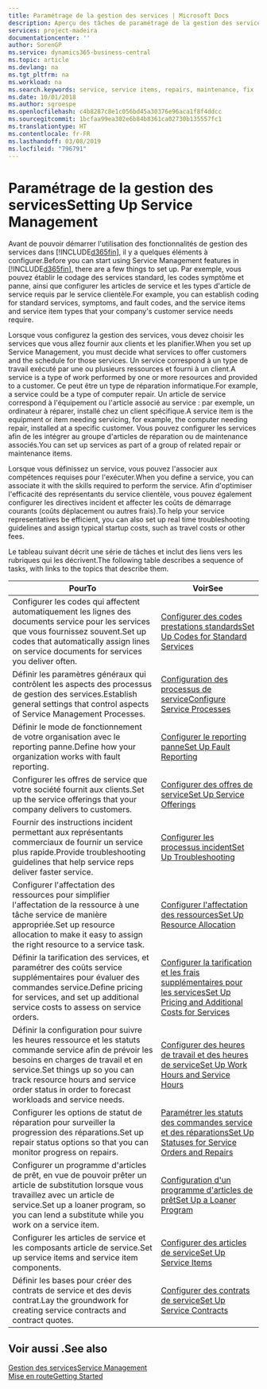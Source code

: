 ```yaml
---
title: Paramétrage de la gestion des services | Microsoft Docs
description: Aperçu des tâches de paramétrage de la gestion des services en fonction de la manière dont vos partenaires gère leurs services.
services: project-madeira
documentationcenter: ''
author: SorenGP
ms.service: dynamics365-business-central
ms.topic: article
ms.devlang: na
ms.tgt_pltfrm: na
ms.workload: na
ms.search.keywords: service, service items, repairs, maintenance, fix
ms.date: 10/01/2018
ms.author: sgroespe
ms.openlocfilehash: c4b8287c8e1c056bd45a30376e96aca1f8f4ddcc
ms.sourcegitcommit: 1bcfaa99ea302e6b84b8361ca02730b135557fc1
ms.translationtype: HT
ms.contentlocale: fr-FR
ms.lasthandoff: 03/08/2019
ms.locfileid: "796791"
---
```

# <a name="setting-up-service-management"></a><span data-ttu-id="51b3d-103">Paramétrage de la gestion des services</span><span class="sxs-lookup"><span data-stu-id="51b3d-103">Setting Up Service Management</span></span>
<span data-ttu-id="51b3d-104">Avant de pouvoir démarrer l'utilisation des fonctionnalités de gestion des services dans [!INCLUDE[d365fin](includes/d365fin_md.md)], il y a quelques éléments à configurer.</span><span class="sxs-lookup"><span data-stu-id="51b3d-104">Before you can start using Service Management features in [!INCLUDE[d365fin](includes/d365fin_md.md)], there are a few things to set up.</span></span> <span data-ttu-id="51b3d-105">Par exemple, vous pouvez établir le codage des services standard, les codes symptôme et panne, ainsi que configurer les articles de service et les types d'article de service requis par le service clientèle.</span><span class="sxs-lookup"><span data-stu-id="51b3d-105">For example, you can establish coding for standard services, symptoms, and fault codes, and the service items and service item types that your company's customer service needs require.</span></span>  

<span data-ttu-id="51b3d-106">Lorsque vous configurez la gestion des services, vous devez choisir les services que vous allez fournir aux clients et les planifier.</span><span class="sxs-lookup"><span data-stu-id="51b3d-106">When you set up Service Management, you must decide what services to offer customers and the schedule for those services.</span></span> <span data-ttu-id="51b3d-107">Un service correspond à un type de travail exécuté par une ou plusieurs ressources et fourni à un client.</span><span class="sxs-lookup"><span data-stu-id="51b3d-107">A service is a type of work performed by one or more resources and provided to a customer.</span></span> <span data-ttu-id="51b3d-108">Ce peut être un type de réparation informatique.</span><span class="sxs-lookup"><span data-stu-id="51b3d-108">For example, a service could be a type of computer repair.</span></span> <span data-ttu-id="51b3d-109">Un article de service correspond à l'équipement ou l'article associé au service : par exemple, un ordinateur à réparer, installé chez un client spécifique.</span><span class="sxs-lookup"><span data-stu-id="51b3d-109">A service item is the equipment or item needing servicing, for example, the computer needing repair, installed at a specific customer.</span></span> <span data-ttu-id="51b3d-110">Vous pouvez configurer les services afin de les intégrer au groupe d'articles de réparation ou de maintenance associés.</span><span class="sxs-lookup"><span data-stu-id="51b3d-110">You can set up services as part of a group of related repair or maintenance items.</span></span>  
  
<span data-ttu-id="51b3d-111">Lorsque vous définissez un service, vous pouvez l'associer aux compétences requises pour l'exécuter.</span><span class="sxs-lookup"><span data-stu-id="51b3d-111">When you define a service, you can associate it with the skills required to perform the service.</span></span> <span data-ttu-id="51b3d-112">Afin d'optimiser l'efficacité des représentants du service clientèle, vous pouvez également configurer les directives incident et affecter les coûts de démarrage courants (coûts déplacement ou autres frais).</span><span class="sxs-lookup"><span data-stu-id="51b3d-112">To help your service representatives be efficient, you can also set up real time troubleshooting guidelines and assign typical startup costs, such as travel costs or other fees.</span></span>  

<span data-ttu-id="51b3d-113">Le tableau suivant décrit une série de tâches et inclut des liens vers les rubriques qui les décrivent.</span><span class="sxs-lookup"><span data-stu-id="51b3d-113">The following table describes a sequence of tasks, with links to the topics that describe them.</span></span>  
  
| <span data-ttu-id="51b3d-114">Pour</span><span class="sxs-lookup"><span data-stu-id="51b3d-114">To</span></span> | <span data-ttu-id="51b3d-115">Voir</span><span class="sxs-lookup"><span data-stu-id="51b3d-115">See</span></span> |
| --- | --- |
| <span data-ttu-id="51b3d-116">Configurer les codes qui affectent automatiquement les lignes des documents service pour les services que vous fournissez souvent.</span><span class="sxs-lookup"><span data-stu-id="51b3d-116">Set up codes that automatically assign lines on service documents for services you deliver often.</span></span> |[<span data-ttu-id="51b3d-117">Configurer des codes prestations standards</span><span class="sxs-lookup"><span data-stu-id="51b3d-117">Set Up Codes for Standard Services</span></span>](service-how-setup-service-coding.md)|
| <span data-ttu-id="51b3d-118">Définir les paramètres généraux qui contrôlent les aspects des processus de gestion des services.</span><span class="sxs-lookup"><span data-stu-id="51b3d-118">Establish general settings that control aspects of Service Management Processes.</span></span>|[<span data-ttu-id="51b3d-119">Configuration des processus de service</span><span class="sxs-lookup"><span data-stu-id="51b3d-119">Configure Service Processes</span></span>](service-setup-service-processes.md)|
| <span data-ttu-id="51b3d-120">Définir le mode de fonctionnement de votre organisation avec le reporting panne.</span><span class="sxs-lookup"><span data-stu-id="51b3d-120">Define how your organization works with fault reporting.</span></span> |[<span data-ttu-id="51b3d-121">Configurer le reporting panne</span><span class="sxs-lookup"><span data-stu-id="51b3d-121">Set Up Fault Reporting</span></span>](service-how-setup-fault-reporting.md) |
| <span data-ttu-id="51b3d-122">Configurer les offres de service que votre société fournit aux clients.</span><span class="sxs-lookup"><span data-stu-id="51b3d-122">Set up the service offerings that your company delivers to customers.</span></span>|[<span data-ttu-id="51b3d-123">Configurer des offres de service</span><span class="sxs-lookup"><span data-stu-id="51b3d-123">Set Up Service Offerings</span></span>](service-how-setup-service-offerings.md)|
| <span data-ttu-id="51b3d-124">Fournir des instructions incident permettant aux représentants commerciaux de fournir un service plus rapide.</span><span class="sxs-lookup"><span data-stu-id="51b3d-124">Provide troubleshooting guidelines that help service reps deliver faster service.</span></span> |[<span data-ttu-id="51b3d-125">Configurer les processus incident</span><span class="sxs-lookup"><span data-stu-id="51b3d-125">Set Up Troubleshooting</span></span>](service-how-setup-troubleshooting.md) |
| <span data-ttu-id="51b3d-126">Configurer l'affectation des ressources pour simplifier l'affectation de la ressource à une tâche service de manière appropriée.</span><span class="sxs-lookup"><span data-stu-id="51b3d-126">Set up resource allocation to make it easy to assign the right resource to a service task.</span></span> |[<span data-ttu-id="51b3d-127">Configurer l'affectation des ressources</span><span class="sxs-lookup"><span data-stu-id="51b3d-127">Set Up Resource Allocation</span></span>](service-how-setup-resource-allocation.md) |
| <span data-ttu-id="51b3d-128">Définir la tarification des services, et paramétrer des coûts service supplémentaires pour évaluer des commandes service.</span><span class="sxs-lookup"><span data-stu-id="51b3d-128">Define pricing for services, and set up additional service costs to assess on service orders.</span></span> |[<span data-ttu-id="51b3d-129">Configurer la tarification et les frais supplémentaires pour les services</span><span class="sxs-lookup"><span data-stu-id="51b3d-129">Set Up Pricing and Additional Costs for Services</span></span>](service-how-setup-service-costs-pricing.md)|
| <span data-ttu-id="51b3d-130">Définir la configuration pour suivre les heures ressource et les statuts commande service afin de prévoir les besoins en charges de travail et en service.</span><span class="sxs-lookup"><span data-stu-id="51b3d-130">Set things up so you can track resource hours and service order status in order to forecast workloads and service needs.</span></span>|[<span data-ttu-id="51b3d-131">Configurer des heures de travail et des heures de service</span><span class="sxs-lookup"><span data-stu-id="51b3d-131">Set Up Work Hours and Service Hours</span></span>](service-how-setup-work-service-hours.md)|
| <span data-ttu-id="51b3d-132">Configurer les options de statut de réparation pour surveiller la progression des réparations.</span><span class="sxs-lookup"><span data-stu-id="51b3d-132">Set up repair status options so that you can monitor progress on repairs.</span></span> | [<span data-ttu-id="51b3d-133">Paramétrer les statuts des commandes service et des réparations</span><span class="sxs-lookup"><span data-stu-id="51b3d-133">Set Up Statuses for Service Orders and Repairs</span></span>](service-order-repair-status.md)|
| <span data-ttu-id="51b3d-134">Configurer un programme d'articles de prêt, en vue de pouvoir prêter un article de substitution lorsque vous travaillez avec un article de service.</span><span class="sxs-lookup"><span data-stu-id="51b3d-134">Set up a loaner program, so you can lend a substitute while you work on a service item.</span></span> |[<span data-ttu-id="51b3d-135">Configuration d'un programme d'articles de prêt</span><span class="sxs-lookup"><span data-stu-id="51b3d-135">Set Up a Loaner Program</span></span>](service-how-setup-loaner-program.md) |
| <span data-ttu-id="51b3d-136">Configurer les articles de service et les composants article de service.</span><span class="sxs-lookup"><span data-stu-id="51b3d-136">Set up service items and service item components.</span></span> |[<span data-ttu-id="51b3d-137">Configurer des articles de service</span><span class="sxs-lookup"><span data-stu-id="51b3d-137">Set Up Service Items</span></span>](service-how-setup-service-items.md) |
| <span data-ttu-id="51b3d-138">Définir les bases pour créer des contrats de service et des devis contrat.</span><span class="sxs-lookup"><span data-stu-id="51b3d-138">Lay the groundwork for creating service contracts and contract quotes.</span></span> |[<span data-ttu-id="51b3d-139">Configurer des contrats de service</span><span class="sxs-lookup"><span data-stu-id="51b3d-139">Set Up Service Contracts</span></span>](service-how-setup-service-contracts.md) |

## <a name="see-also"></a><span data-ttu-id="51b3d-140">Voir aussi .</span><span class="sxs-lookup"><span data-stu-id="51b3d-140">See also</span></span>
[<span data-ttu-id="51b3d-141">Gestion des services</span><span class="sxs-lookup"><span data-stu-id="51b3d-141">Service Management</span></span>](service-service.md)  
[<span data-ttu-id="51b3d-142">Mise en route</span><span class="sxs-lookup"><span data-stu-id="51b3d-142">Getting Started</span></span>](product-get-started.md)  
